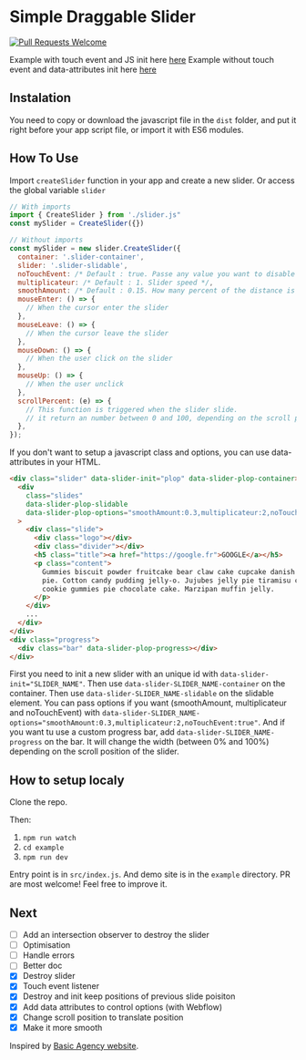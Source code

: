 # Simple Draggable Slider

[![Pull Requests Welcome](https://img.shields.io/badge/PRs-welcome-brightgreen.svg?style=flat)](http://makeapullrequest.com)

Example with touch event and JS init here [here](https://slider-drag.netlify.app/index.html)
Example without touch event and data-attributes init here [here](https://slider-drag.netlify.app/example-1.html)

## Instalation

You need to copy or download the javascript file in the `dist` folder, and put it right before your app script file, or import it with ES6 modules.

## How To Use

Import `createSlider` function in your app and create a new slider. Or access the global variable `slider`

```javascript
// With imports
import { CreateSlider } from './slider.js"
const mySlider = CreateSlider({})

// Without imports
const mySlider = new slider.CreateSlider({
  container: '.slider-container',
  slider: '.slider-slidable',
  noTouchEvent: /* Default : true. Passe any value you want to disable the sldier on touch screen*/,
  multiplicateur: /* Default : 1. Slider speed */,
  smoothAmount: /* Default : 0.15. How many percent of the distance is use in the LERP function */,
  mouseEnter: () => {
    // When the cursor enter the slider
  },
  mouseLeave: () => {
    // When the cursor leave the slider
  },
  mouseDown: () => {
    // When the user click on the slider
  },
  mouseUp: () => {
    // When the user unclick
  },
  scrollPercent: (e) => {
    // This function is triggered when the slider slide.
    // it return an number between 0 and 100, depending on the scroll position
  },
});
```

If you don't want to setup a javascript class and options, you can use data-attributes in your HTML.

```html
<div class="slider" data-slider-init="plop" data-slider-plop-container>
  <div
    class="slides"
    data-slider-plop-slidable
    data-slider-plop-options="smoothAmount:0.3,multiplicateur:2,noTouchEvent:true"
  >
    <div class="slide">
      <div class="logo"></div>
      <div class="divider"></div>
      <h5 class="title"><a href="https://google.fr">GOOGLE</a></h5>
      <p class="content">
        Gummies biscuit powder fruitcake bear claw cake cupcake danish apple
        pie. Cotton candy pudding jelly-o. Jujubes jelly pie tiramisu cake
        cookie gummies pie chocolate cake. Marzipan muffin jelly.
      </p>
    </div>
    ...
  </div>
</div>
<div class="progress">
  <div class="bar" data-slider-plop-progress></div>
</div>
```

First you need to init a new slider with an unique id with `data-slider-init="SLIDER_NAME"`. Then use `data-slider-SLIDER_NAME-container` on the container. Then use `data-slider-SLIDER_NAME-slidable` on the slidable element. You can pass options if you want (smoothAmount, multiplicateur and noTouchEvent) with `data-slider-SLIDER_NAME-options="smoothAmount:0.3,multiplicateur:2,noTouchEvent:true"`. And if you want tu use a custom progress bar, add `data-slider-SLIDER_NAME-progress` on the bar. It will change the width (between 0% and 100%) depending on the scroll position of the slider.

## How to setup localy

Clone the repo.

Then:

1. `npm run watch`
2. `cd example`
3. `npm run dev`

Entry point is in `src/index.js`. And demo site is in the `example` directory.
PR are most welcome! Feel free to improve it.

## Next

- [ ] Add an intersection observer to destroy the slider
- [ ] Optimisation
- [ ] Handle errors
- [ ] Better doc
- [x] Destroy slider
- [x] Touch event listener
- [x] Destroy and init keep positions of previous slide poisiton
- [x] Add data attributes to control options (with Webflow)
- [x] Change scroll position to translate position
- [x] Make it more smooth

Inspired by [Basic Agency website](https://basicagency.com/).
